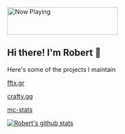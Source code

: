 <a href="https://spotify.roberto.gr/now-playing?open">
    <img src="https://spotify.roberto.gr/now-playing" width="256" height="64" alt="Now Playing">
</a>

## Hi there! I'm Robert 👋

Here's some of the projects I maintain

[fftx.gr](https://fttx.gr)

[crafty.gg](https://crafty.gg)

[mc-stats](https://github.com/treboryx/mc-stats)


[![Robert's github stats](https://github-readme-stats.vercel.app/api?username=treboryx&theme=dark&show_icons=true)](https://github.com/treboryx)
<!-- [![Robert's wakatime stats](https://github-readme-stats.vercel.app/api/wakatime?username=treboryx)](https://github.com/treboryx) -->
